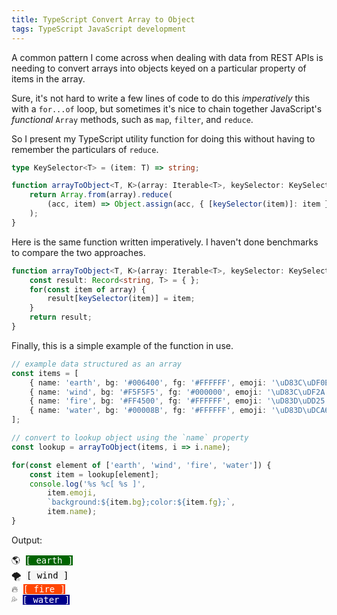 ```yaml
---
title: TypeScript Convert Array to Object
tags: TypeScript JavaScript development
---
```


A common pattern I come across when dealing with data from REST APIs is needing to convert arrays into objects keyed on a particular property of items in the array.

<!--more-->

Sure, it's not hard to write a few lines of code to do this *imperatively* this with a `for...of` loop, but sometimes it's nice to chain together JavaScript's *functional* `Array` methods, such as `map`, `filter`, and `reduce`.

So I present my TypeScript utility function for doing this without having to remember the particulars of `reduce`.

```ts
type KeySelector<T> = (item: T) => string;

function arrayToObject<T, K>(array: Iterable<T>, keySelector: KeySelector<T>): Record<string, T> {
    return Array.from(array).reduce(
        (acc, item) => Object.assign(acc, { [keySelector(item)]: item }), { }
    );    
}
```

Here is the same function written imperatively. I haven't done benchmarks to compare the two approaches.

```ts
function arrayToObject<T, K>(array: Iterable<T>, keySelector: KeySelector<T>): Record<string, T> {
    const result: Record<string, T> = { };
    for(const item of array) {
        result[keySelector(item)] = item;
    }
    return result;
}
```

Finally, this is a simple example of the function in use.

```ts
// example data structured as an array
const items = [
    { name: 'earth', bg: '#006400', fg: '#FFFFFF', emoji: '\uD83C\uDF0E' },
    { name: 'wind', bg: '#F5F5F5', fg: '#000000', emoji: '\uD83C\uDF2A' },
    { name: 'fire', bg: '#FF4500', fg: '#FFFFFF', emoji: '\uD83D\uDD25' },
    { name: 'water', bg: '#00008B', fg: '#FFFFFF', emoji: '\uD83D\uDCA6' }
];

// convert to lookup object using the `name` property
const lookup = arrayToObject(items, i => i.name);

for(const element of ['earth', 'wind', 'fire', 'water']) {
    const item = lookup[element];
    console.log('%s %c[ %s ]',
        item.emoji,
        `background:${item.bg};color:${item.fg};`,
        item.name);
}
```

Output:
<pre>
🌎 <span style="background:#006400;color:#FFFFFF;">[ earth ]</span>
🌪 <span style="background:#F5F5F5;color:#000000;">[ wind ]</span>
🔥 <span style="background:#FF4500;color:#FFFFFF;">[ fire ]</span>
💦 <span style="background:#00008B;color:#FFFFFF;">[ water ]</span>
</pre>
